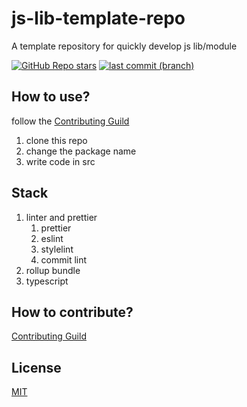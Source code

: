 # js-lib-template-repo

A template repository for quickly develop js lib/module

[![GitHub Repo stars](https://img.shields.io/github/stars/xyy94813/js-lib-template-repo?label=github%20%20stars)](https://github.com/xyy94813/js-lib-template-repo)
[![last commit (branch)](https://img.shields.io/github/last-commit/xyy94813/js-lib-template-repo/main)](https://github.com/xyy94813/js-lib-template-repo)

<!--
[![latest version](https://img.shields.io/npm/v/js-lib-template-repo.svg?label=latest%20%20version)](https://www.npmjs.org/package/js-lib-template-repo)
[![License](https://img.shields.io/npm/l/js-lib-template-repo?label=latest%20%20version%20%20license)](https://www.npmjs.org/package/js-lib-template-repo)
[![npm downloads](https://img.shields.io/npm/dm/js-lib-template-repo.svg)](http://npmjs.com/js-lib-template-repo)
[![minimized gzipped size](https://img.shields.io/bundlejs/size/js-lib-template-repo)](http://npmjs.com/js-lib-template-repo)
-->

## How to use?

follow the [Contributing Guild](./Contributing.md)

1. clone this repo
2. change the package name
3. write code in src

## Stack

1. linter and prettier
   1. prettier
   2. eslint
   3. stylelint
   4. commit lint
2. rollup bundle
3. typescript

## How to contribute?

[Contributing Guild](./Contributing.md)

<!-- ## Changelog -->

<!-- TODO -->

## License

[MIT](./LICENSE)
